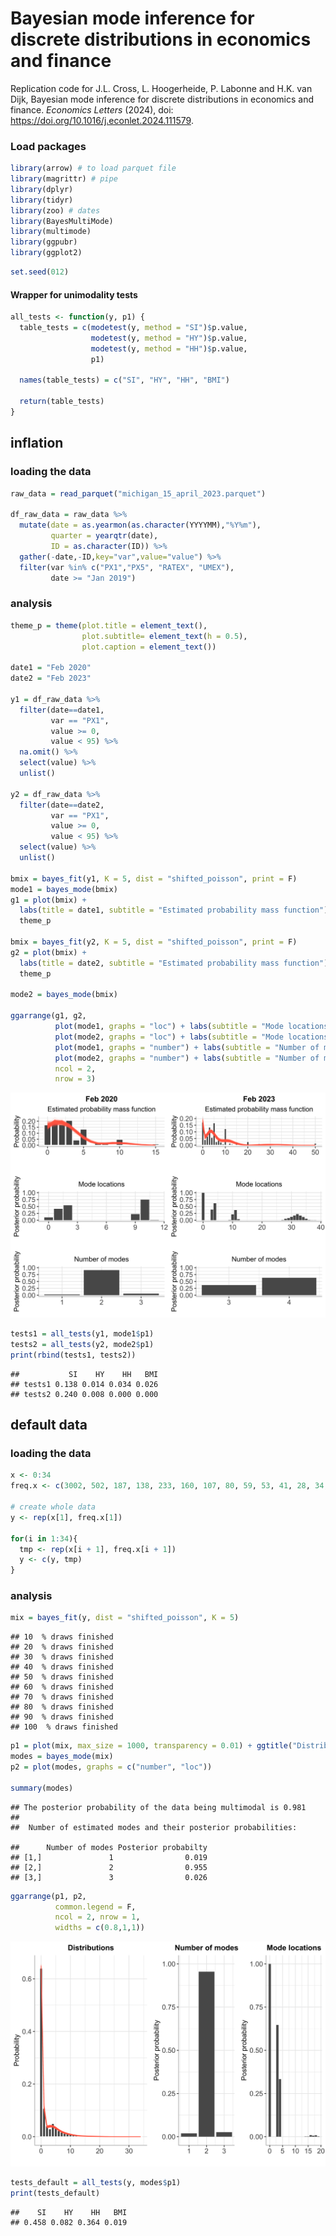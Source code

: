 Bayesian mode inference for discrete distributions in economics and
finance
================

Replication code for J.L. Cross, L. Hoogerheide, P. Labonne and H.K. van
Dijk, Bayesian mode inference for discrete distributions in economics
and finance. *Economics Letters* (2024), doi:
<https://doi.org/10.1016/j.econlet.2024.111579>.

### Load packages

``` r
library(arrow) # to load parquet file
library(magrittr) # pipe
library(dplyr) 
library(tidyr)
library(zoo) # dates
library(BayesMultiMode)
library(multimode)
library(ggpubr)
library(ggplot2) 
```

``` r
set.seed(012)
```

#### Wrapper for unimodality tests

``` r
all_tests <- function(y, p1) {
  table_tests = c(modetest(y, method = "SI")$p.value,
                  modetest(y, method = "HY")$p.value,
                  modetest(y, method = "HH")$p.value,
                  p1)
  
  names(table_tests) = c("SI", "HY", "HH", "BMI")
  
  return(table_tests)
}
```

## inflation

### loading the data

``` r
raw_data = read_parquet("michigan_15_april_2023.parquet")

df_raw_data = raw_data %>%
  mutate(date = as.yearmon(as.character(YYYYMM),"%Y%m"),
         quarter = yearqtr(date),
         ID = as.character(ID)) %>%
  gather(-date,-ID,key="var",value="value") %>%
  filter(var %in% c("PX1","PX5", "RATEX", "UMEX"),
         date >= "Jan 2019")
```

### analysis

``` r
theme_p = theme(plot.title = element_text(),
                plot.subtitle= element_text(h = 0.5),
                plot.caption = element_text())

date1 = "Feb 2020"
date2 = "Feb 2023"

y1 = df_raw_data %>%
  filter(date==date1,
         var == "PX1",
         value >= 0,
         value < 95) %>%
  na.omit() %>%
  select(value) %>%
  unlist()

y2 = df_raw_data %>%
  filter(date==date2,
         var == "PX1",
         value >= 0,
         value < 95) %>%
  select(value) %>%
  unlist()

bmix = bayes_fit(y1, K = 5, dist = "shifted_poisson", print = F)
mode1 = bayes_mode(bmix)
g1 = plot(bmix) + 
  labs(title = date1, subtitle = "Estimated probability mass function") +
  theme_p

bmix = bayes_fit(y2, K = 5, dist = "shifted_poisson", print = F)
g2 = plot(bmix) +
  labs(title = date2, subtitle = "Estimated probability mass function") +
  theme_p

mode2 = bayes_mode(bmix)

ggarrange(g1, g2,
          plot(mode1, graphs = "loc") + labs(subtitle = "Mode locations") + ggtitle("") + theme_p,
          plot(mode2, graphs = "loc") + labs(subtitle = "Mode locations") + ggtitle("") + theme_p,
          plot(mode1, graphs = "number") + labs(subtitle = "Number of modes") + ggtitle("") + theme_p,
          plot(mode2, graphs = "number") + labs(subtitle = "Number of modes") + ggtitle("") + theme_p,
          ncol = 2,
          nrow = 3)
```

![](man/figures/README-unnamed-chunk-6-1.png)<!-- -->

``` r
tests1 = all_tests(y1, mode1$p1)
tests2 = all_tests(y2, mode2$p1)
print(rbind(tests1, tests2))
```

    ##           SI    HY    HH   BMI
    ## tests1 0.138 0.014 0.034 0.026
    ## tests2 0.240 0.008 0.000 0.000

## default data

### loading the data

``` r
x <- 0:34
freq.x <- c(3002, 502, 187, 138, 233, 160, 107, 80, 59, 53, 41, 28, 34, 10, 13, 11, 4, 5, 8, 6, 3, 0, 1, 0, 1, 0, 0, 0, 1, 1, 1, 1, 0, 0, 1) 

# create whole data
y <- rep(x[1], freq.x[1])

for(i in 1:34){
  tmp <- rep(x[i + 1], freq.x[i + 1])
  y <- c(y, tmp)
}
```

### analysis

``` r
mix = bayes_fit(y, dist = "shifted_poisson", K = 5)
```

    ## 10  % draws finished
    ## 20  % draws finished
    ## 30  % draws finished
    ## 40  % draws finished
    ## 50  % draws finished
    ## 60  % draws finished
    ## 70  % draws finished
    ## 80  % draws finished
    ## 90  % draws finished
    ## 100  % draws finished

``` r
p1 = plot(mix, max_size = 1000, transparency = 0.01) + ggtitle("Distributions")
modes = bayes_mode(mix)
p2 = plot(modes, graphs = c("number", "loc"))

summary(modes)
```

    ## The posterior probability of the data being multimodal is 0.981
    ## 
    ##  Number of estimated modes and their posterior probabilities:

    ##      Number of modes Posterior probabilty
    ## [1,]               1                0.019
    ## [2,]               2                0.955
    ## [3,]               3                0.026

``` r
ggarrange(p1, p2,
          common.legend = F,
          ncol = 2, nrow = 1,
          widths = c(0.8,1,1))
```

![](man/figures/README-unnamed-chunk-8-1.png)<!-- -->

``` r
tests_default = all_tests(y, modes$p1)
print(tests_default)
```

    ##    SI    HY    HH   BMI 
    ## 0.458 0.082 0.364 0.019
